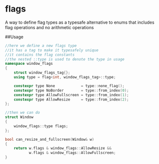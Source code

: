 # flags
A way to define flag types as a typesafe alternative to enums that includes flag operations and no arithmetic operations

##Usage

```cpp
//here we define a new flags type
//it has a tag to make it typesafely unique
//it contains the flag constants
//the nested ::type is used to denote the type in usage
namespace window_flags
{
    struct window_flags_tag{};
    using type = flag<int, window_flags_tag>::type;

    constexpr type None            = type::none_flag();
    constexpr type NoBorder        = type::from_index(0);
    constexpr type AllowFullscreen = type::from_index(1);
    constexpr type AllowResize     = type::from_index(2);
};

//then we can do
struct Window
{
    window_flags::type flags;
};

bool can_resize_and_fullscreen(Window& w)
{
    return w.flags & window_flags::AllowResize &&
           w.flags & window_flags::AllowFullscreen;
}
```
